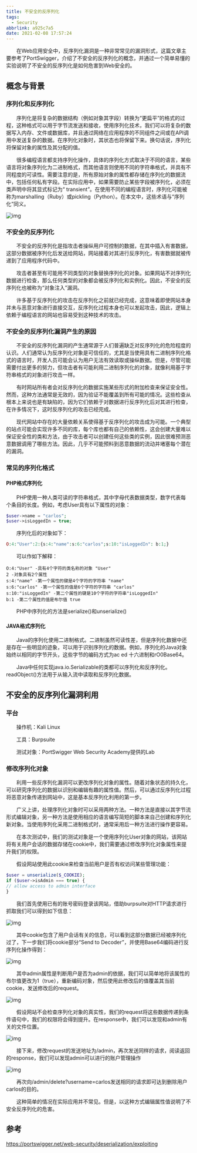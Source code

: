 ```yaml
---
title: 不安全的反序列化
tags:
  - Security
abbrlink: a925c7a5
date: 2021-02-08 17:57:24
---
```


　　在Web应用安全中，反序列化漏洞是一种非常常见的漏洞形式，这篇文章主要参考了PortSwigger，介绍了不安全的反序列化的概念，并通过一个简单易懂的实验说明了不安全的反序列化是如何危害到Web安全的。

## 概念与背景

### 序列化和反序列化

　　序列化是将复杂的数据结构（例如对象其字段）转换为“更扁平”的格式的过程，这种格式可以用于字节流发送和接收，使用序列化技术，我们可以将复杂的数据写入内存、文件或数据库，并且通过网络在应用程序的不同组件之间或在API调用中发送复杂的数据。在序列化对象时，其状态也将保留下来。换句话说，序列化将保留对象的属性及其分配的值。

　　很多编程语言都支持序列化操作，具体的序列化方式取决于不同的语言，某些语言将对象序列化为二进制格式，而其他语言则使用不同的字符串格式，并具有不同程度的可读性。需要注意的是，所有原始对象的属性都存储在序列化的数据流中，包括任何私有字段。在实际应用中，如果需要防止某些字段被序列化，必须在类声明中将其显式标记为“ transient”。在使用不同的编程语言时，序列化可能被称为marshalling（Ruby）或pickling（Python）。在本文中，这些术语与“序列化”同义。

![img](https://gitee.com/zhili123/images/raw/master/20210208180129.png)

### 不安全的反序列化

　　不安全的反序列化是指攻击者操纵用户可控制的数据，在其中插入有害数据，这部分数据被序列化后发送给网站，网站接着对其进行反序列化，有害数据就被传递到了应用程序代码中。

　　攻击者甚至有可能用不同类型的对象替换序列化的对象。如果网站不对序列化数据进行检查，那么任何类型的对象都会被反序列化和实例化。因此，不安全的反序列化也被称为“对象注入”漏洞。

　　许多基于反序列化的攻击在反序列化之前就已经完成，这意味着即使网站本身并未与恶意对象进行直接交互，反序列化过程本身也可以发起攻击，因此，逻辑上依赖于编程语言的网站也容易受到这种技术的攻击。

<!--more-->

### 不安全的反序列化漏洞产生的原因

　　不安全的反序列化漏洞的产生通常源于人们普遍缺乏对反序列化的危险程度的认识。人们通常认为反序列化对象是可信任的，尤其是当使用具有二进制序列化格式的语言时，开发人员可能会认为用户无法有效读取或操纵数据。但是，尽管可能需要付出更多的努力，但攻击者有可能利用二进制序列化的对象，就像利用基于字符串格式的对象进行攻击一样。

　　有时网站所有者会对反序列化的数据实施某些形式的附加检查来保证安全性。然而，这种方法通常是无效的，因为验证不能覆盖到所有可能的情况。这些检查从根本上来说也是有缺陷的，因为它们依赖于对数据进行反序列化后对其进行检查，在许多情况下，这时反序列化的攻击已经完成。

　　现代网站中存在的大量依赖关系使得基于反序列化的攻击成为可能。一个典型的站点可能会实现许多不同的库，每个库也都有自己的依赖性，这会创建大量难以保证安全性的类和方法，由于攻击者可以创建任何这些类的实例，因此很难预测恶意数据调用了哪些方法。因此，几乎不可能预料到恶意数据的流动并堵塞每个潜在的漏洞。

### 常见的序列化格式

#### PHP格式序列化

　　PHP使用一种人类可读的字符串格式，其中字母代表数据类型，数字代表每个条目的长度。例如，考虑User具有以下属性的对象：

```php
$user->name = "carlos";
$user->isLoggedIn = true;
```

　　序列化后的对象如下：

```php
O:4:"User":2:{s:4:"name":s:6:"carlos";s:10:"isLoggedIn": b:1;}
```

　　可以作如下解释：

```
O:4:"User" -具有4个字符的类名称的对象 "User"
2 -对象具有2个属性
s:4:"name" -第一个属性的键是4个字符的字符串 "name"
s:6:"carlos" -第一个属性的值是6个字符的字符串 "carlos"
s:10:"isLoggedIn" -第二个属性的键是10个字符的字符串"isLoggedIn"
b:1 -第二个属性的值是布尔值 true
```

　　PHP中序列化的方法是serialize()和unserialize()

#### JAVA格式序列化

　　Java的序列化使用二进制格式。二进制虽然可读性差，但是序列化数据中还是存在一些明显的迹象，可以用于识别序列化的数据。例如，序列化的Java对象始终以相同的字节开头，这些字节的编码方式为ac ed 十六进制和rO0Base64。

　　Java中任何实现java.io.Serializable的类都可以序列化和反序列化。readObject()方法用于从输入流中读取和反序列化数据。



## 不安全的反序列化漏洞利用

### 平台

　　操作机：Kali Linux

　　工具：Burpsuite

　　测试对象：PortSwigger Web Security Academy提供的Lab

### 修改序列化对象

　　利用一些反序列化漏洞可以更改序列化对象的属性。随着对象状态的持久化，可以研究序列化的数据以识别和编辑有趣的属性值。然后，可以通过反序列化过程将恶意对象传递到网站中，这是基本反序列化利用的第一步。

　　广义上讲，处理序列化对象时可以采用两种方法。一种方法是直接以其字节流形式编辑对象，另一种方法是使用相应的语言编写简短的脚本来自己创建和序列化新对象。当使用序列化采用二进制格式时，通常采用后一种方法进行操作更容易。

　　在本次测试中，我们的测试对象是一个使用序列化User对象的网站，该网站将有关用户会话的数据存储在cookie中，我们需要通过修改序列化对象属性来提升我们的权限。

　　假设网站使用此cookie来检查当前用户是否有权访问某些管理功能：

```php
$user = unserialize($_COOKIE);
if ($user->isAdmin === true) {
// allow access to admin interface
}
```

　　我们首先使用已有的账号密码登录该网站，借助burpsuite对HTTP请求进行抓取我们可以得到如下信息：

![img](https://gitee.com/zhili123/images/raw/master/20210208180823.png)

　　其中cookie包含了用户会话有关的信息，可以看到这部分数据已经被序列化过了，下一步我们将cookie部分“Send to Decoder”，并使用Base64编码进行反序列化操作得到：

![img](https://gitee.com/zhili123/images/raw/master/20210208180851.png)

　　其中admin属性是判断用户是否为admin的依据，我们可以简单地将该属性的布尔值更改为1（true），重新编码对象，然后使用此修改后的值覆盖其当前cookie，发送修改后的request。

![img](https://gitee.com/zhili123/images/raw/master/20210208180918.png)

　　假设网站不会检查序列化对象的真实性，我们的request将这些数据传递到条件语句中，我们的权限将会得到提升。在response中，我们可以发现和admin有关的文件位置。

![img](https://gitee.com/zhili123/images/raw/master/20210208180944.png)

　　接下来，修改request的发送地址为/admin，再次发送同样的请求，阅读返回的response，我们可以发现admin可以进行的账户管理操作

![img](https://gitee.com/zhili123/images/raw/master/20210208181010.png)

　　再次向/admin/delete?username=carlos发送相同的请求即可达到删除用户carlos的目的。

　　这种简单的情况在实际应用并不常见。但是，以这种方式编辑属性值说明了不安全反序列化的危害。

## 参考

https://portswigger.net/web-security/deserialization/exploiting